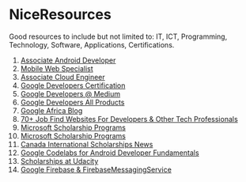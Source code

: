 # NiceResources
Good resources to include but not limited to: IT, ICT, Programming, Technology, Software, Applications, Certifications.

1. <a href="https://developers.google.com/training/certification/associate-android-developer/">Associate Android Developer</a>
2. <a href="https://developers.google.com/training/certification/mobile-web-specialist/">Mobile Web Specialist</a>
3. <a href="https://cloud.google.com/certification/cloud-engineer">Associate Cloud Engineer</a>
4. <a href="https://developers.google.com/training/certification/">Google Developers Certification</a>
5. <a href="https://medium.com/google-developers">Google Developers @ Medium</a>
6. <a href="https://developers.google.com/products/">Google Developers All Products</a>
7. <a href="https://africa.googleblog.com/">Google Africa Blog</a>
8. <a href="https://medium.com/@traversymedia/70-job-find-websites-for-developers-other-tech-professionals-34cdb45518be">70+ Job Find Websites For Developers & Other Tech Professionals</a>
9. <a href="https://careers.microsoft.com/students/us/en/usscholarshipprogram">Microsoft Scholarship Programs</a>
10. <a href="https://www.wemakescholars.com/company/microsoft-corporation/scholarships">Microsoft Scholarship Programs</a>
11. <a href="https://www.educanada.ca/scholarships-bourses/news-nouvelles/index.aspx?lang=eng">Canada International Scholarships News</a>
12. <a href="https://developer.android.com/courses/fundamentals-training/toc-v2">Google Codelabs for Android Developer Fundamentals</a>
13. <a href="https://www.udacity.com/scholarships">Scholarships at Udacity</a>
14. <a href="https://github.com/firebase/quickstart-android/tree/0f17b14ce785cf2b77e358154d987ecc30269616/messaging/app/src/main/java/com/google/firebase/quickstart/fcm/java">Google Firebase & FirebaseMessagingService</a>

